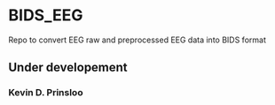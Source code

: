 # BIDS_EEG
Repo to convert EEG raw and preprocessed EEG data into BIDS format

## Under developement

### Kevin D. Prinsloo
